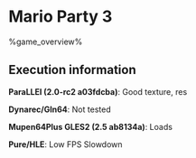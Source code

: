 # Mario Party 3 

%game_overview%

## Execution information

**ParaLLEl (2.0-rc2 a03fdcba)**: Good texture, res

**Dynarec/Gln64**: Not tested

**Mupen64Plus GLES2 (2.5 ab8134a)**: Loads

**Pure/HLE**: Low FPS Slowdown